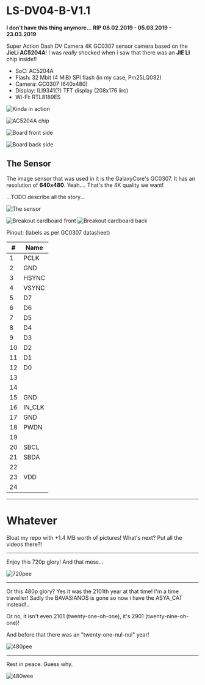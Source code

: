# LS-DV04-B-V1.1

**I don't have this thing anymore... RIP 08.02.2019 - 05.03.2019 - 23.03.2019**

Super Action Dash DV Camera 4K GC0307 sensor camera based on the **JieLi AC5204A**!
I was *really* shocked when i saw that there was an **JIE LI** chip inside!!

- SoC: AC5204A
- Flash: 32 Mbit (4 MiB) SPI flash (in my case, Pm25LQ032)
- Camera: GC0307 (640x480)
- Display: ILI9341(?) TFT display (208x176 iirc)
- Wi-Fi: RTL8189ES

![Kinda in action](20190222_200456.jpg)

![AC5204A chip](AC5204A-board.jpeg)

![Board front side](20190221_180608.jpg)

![Board back side](20190221_180616.jpg)


## The Sensor

The image sensor that was used in it is the GalaxyCore's GC0307.
It has an resolution of **640x480**. Yeah.... That's the 4K quality we want!

...TODO describe all the story...

![The sensor](IMG_20201018_214557.jpg)

![Breakout cardboard front](IMG_20201019_031732.jpg)
![Breakout cardboard back](IMG_20201019_031804.jpg)

Pinout: (labels as per GC0307 datasheet)

|  #  |     Name            |
|-----|---------------------|
|   1 | PCLK                |
|   2 | GND                 |
|   3 | HSYNC               |
|   4 | VSYNC               |
|   5 | D7                  |
|   6 | D6                  |
|   7 | D5                  |
|   8 | D4                  |
|   9 | D3                  |
|  10 | D2                  |
|  11 | D1                  |
|  12 | D0                  |
|  13 |                     |
|  14 |                     |
|  15 | GND                 |
|  16 | IN_CLK              |
|  17 | GND                 |
|  18 | PWDN                |
|  19 |                     |
|  20 | SBCL                |
|  21 | SBDA                |
|  22 |                     |
|  23 | VDD                 |
|  24 |                     |

----

# Whatever

Bloat my repo with +1.4 MB worth of pictures!
What's next?
Put all the videos there?!

----

Enjoy this 720p glory!
And that mess...

![720pee](mpvshot_2022-09-06_14-53-48_[REC00004.AVI]_0h00m19s833.png)

----

Or this 480p glory?
Yes it was the 2101th year at that time! I'm a time traveller!
Sadly the BAVASIANOS is gone so now i have the ASYA_CAT instead!..

Or no, it isn't even 2101 (twenty-one-oh-one), it's 2901 (twenty-nine-oh-one)!

And before that there was an "twenty-one-nul-nul" year!

![480pee](mpvshot_2022-09-06_15-02-54_[REC00001.AVI]_0h00m20s933.png)

----

Rest in peace.
Guess why.

![480wee](mpvshot_2022-09-06_22-16-23_[REC00007.AVI]_0h00m13s533.png)
